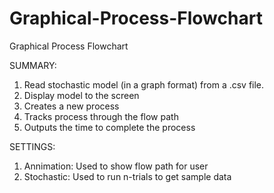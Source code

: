 # Graphical-Process-Flowchart
Graphical Process Flowchart

SUMMARY:
1. Read stochastic model (in a graph format) from
a .csv file.
2. Display model to the screen
3. Creates a new process
4. Tracks process through the flow path
5. Outputs the time to complete the process

SETTINGS:
1. Annimation:  Used to show flow path for user
2. Stochastic:  Used to run n-trials to get sample data
  
